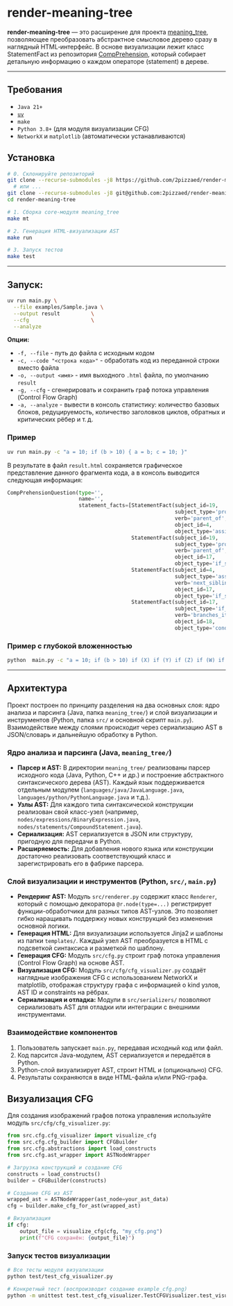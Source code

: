 # render-meaning-tree

**render-meaning-tree** — это расширение для проекта [meaning_tree](https://github.com/2pizzaed/meaning_tree), позволяющее преобразовать абстрактное смысловое дерево сразу в наглядный HTML‑интерфейс. В основе визуализации лежит класс StatementFact из репозитория [CompPrehension](https://github.com/CompPrehension/CompPrehension), который собирает детальную информацию о каждом операторе (statement) в дереве.

---

## Требования

- `Java 21+`
- [`uv`](https://github.com/astral-sh/uv)
- `make`
- `Python 3.8+` (для модуля визуализации CFG)
- `NetworkX` и `matplotlib` (автоматически устанавливаются)

## Установка

```bash
# 0. Склонируйте репозиторий
git clone --recurse-submodules -j8 https://github.com/2pizzaed/render-meaning-tree.git
  # или ...
git clone --recurse-submodules -j8 git@github.com:2pizzaed/render-meaning-tree.git
cd render-meaning-tree

# 1. Сборка core‑модуля meaning_tree
make mt

# 2. Генерация HTML‑визуализации AST
make run

# 3. Запуск тестов
make test
```

---

## Запуск:

```bash
uv run main.py \
  --file examples/Sample.java \
  --output result          \
  --cfg                    \
  --analyze
```

**Опции:**
- `-f, --file` - путь до файла с исходным кодом
- `-c, --code "<строка кода>"` - обработать код из переданной строки вместо файла
- `-o, --output <имя>` - имя выходного `.html` файла, по умолчанию `result`
- `-g, --cfg` - сгенерировать и сохранить граф потока управления (Control Flow Graph)
- `-a, --analyze` - вывести в консоль статистику: количество базовых блоков, редуцируемость, количество заголовков циклов, обратных и критических рёбер и т. д.

### Пример
```bash
uv run main.py -c "a = 10; if (b > 10) { a = b; c = 10; }"
```
В результате в файл `result.html` сохраняется графическое представление данного фрагмента кода, а в консоль выводится следующая информация:
```python
CompPrehensionQuestion(type='',
                       name='',
                       statement_facts=[StatementFact(subject_id=19,
                                                      subject_type='program_entry_point',
                                                      verb='parent_of',
                                                      object_id=4,
                                                      object_type='assignment_statement'),
                                        StatementFact(subject_id=19,
                                                      subject_type='program_entry_point',
                                                      verb='parent_of',
                                                      object_id=17,
                                                      object_type='if_statement'),
                                        StatementFact(subject_id=4,
                                                      subject_type='assignment_statement',
                                                      verb='next_sibling',
                                                      object_id=17,
                                                      object_type='if_statement'),
                                        StatementFact(subject_id=17,
                                                      subject_type='if_statement',
                                                      verb='branches_item',
                                                      object_id=18,
                                                      object_type='condition_branch')])
```

### Пример с глубокой вложенностью
```bash
python  main.py -c "a = 10; if (b > 10) if (X) if (Y) if (Z) if (W) if (N) if(M) { a = b; c = 10; }"
````

---

## Архитектура

Проект построен по принципу разделения на два основных слоя: ядро анализа и парсинга (Java, папка `meaning_tree/`) и слой визуализации и инструментов (Python, папка `src/` и основной скрипт `main.py`). Взаимодействие между слоями происходит через сериализацию AST в JSON/словарь и дальнейшую обработку в Python.

### Ядро анализа и парсинга (Java, `meaning_tree/`)
- **Парсер и AST:** В директории `meaning_tree/` реализованы парсер исходного кода (Java, Python, C++ и др.) и построение абстрактного синтаксического дерева (AST). Каждый язык поддерживается отдельным модулем (`languages/java/JavaLanguage.java`, `languages/python/PythonLanguage.java` и т.д.).
- **Узлы AST:** Для каждого типа синтаксической конструкции реализован свой класс-узел (например, `nodes/expressions/BinaryExpression.java`, `nodes/statements/CompoundStatement.java`).
- **Сериализация:** AST сериализуется в JSON или структуру, пригодную для передачи в Python.
- **Расширяемость:** Для добавления нового языка или конструкции достаточно реализовать соответствующий класс и зарегистрировать его в фабрике парсера.

### Слой визуализации и инструментов (Python, `src/`, `main.py`)
- **Рендеринг AST:** Модуль `src/renderer.py` содержит класс `Renderer`, который с помощью декоратора `@r.node(type=...)` регистрирует функции-обработчики для разных типов AST-узлов. Это позволяет гибко наращивать поддержку новых конструкций без изменения основной логики.
- **Генерация HTML:** Для визуализации используется Jinja2 и шаблоны из папки `templates/`. Каждый узел AST преобразуется в HTML с подсветкой синтаксиса и разметкой по шаблону.
- **Генерация CFG:** Модуль `src/cfg.py` строит граф потока управления (Control Flow Graph) на основе AST.
- **Визуализация CFG:** Модуль `src/cfg/cfg_visualizer.py` создаёт наглядные изображения CFG с использованием NetworkX и matplotlib, отображая структуру графа с информацией о kind узлов, AST ID и constraints на рёбрах.
- **Сериализация и отладка:** Модули в `src/serializers/` позволяют сериализовать AST для отладки или интеграции с внешними инструментами.

### Взаимодействие компонентов
1. Пользователь запускает `main.py`, передавая исходный код или файл.
2. Код парсится Java-модулем, AST сериализуется и передаётся в Python.
3. Python-слой визуализирует AST, строит HTML и (опционально) CFG.
4. Результаты сохраняются в виде HTML-файла и/или PNG-графа.

## Визуализация CFG

Для создания изображений графов потока управления используйте модуль `src/cfg/cfg_visualizer.py`:

```python
from src.cfg.cfg_visualizer import visualize_cfg
from src.cfg.cfg_builder import CFGBuilder
from src.cfg.abstractions import load_constructs
from src.cfg.ast_wrapper import ASTNodeWrapper

# Загрузка конструкций и создание CFG
constructs = load_constructs()
builder = CFGBuilder(constructs)

# Создание CFG из AST
wrapped_ast = ASTNodeWrapper(ast_node=your_ast_data)
cfg = builder.make_cfg_for_ast(wrapped_ast)

# Визуализация
if cfg:
    output_file = visualize_cfg(cfg, "my_cfg.png")
    print(f"CFG сохранён: {output_file}")
```

### Запуск тестов визуализации

```bash
# Все тесты модуля визуализации
python test/test_cfg_visualizer.py

# Конкретный тест (воспроизводит создание example_cfg.png)
python -m unittest test.test_cfg_visualizer.TestCFGVisualizer.test_visualize_cfg_from_ast -v
```
